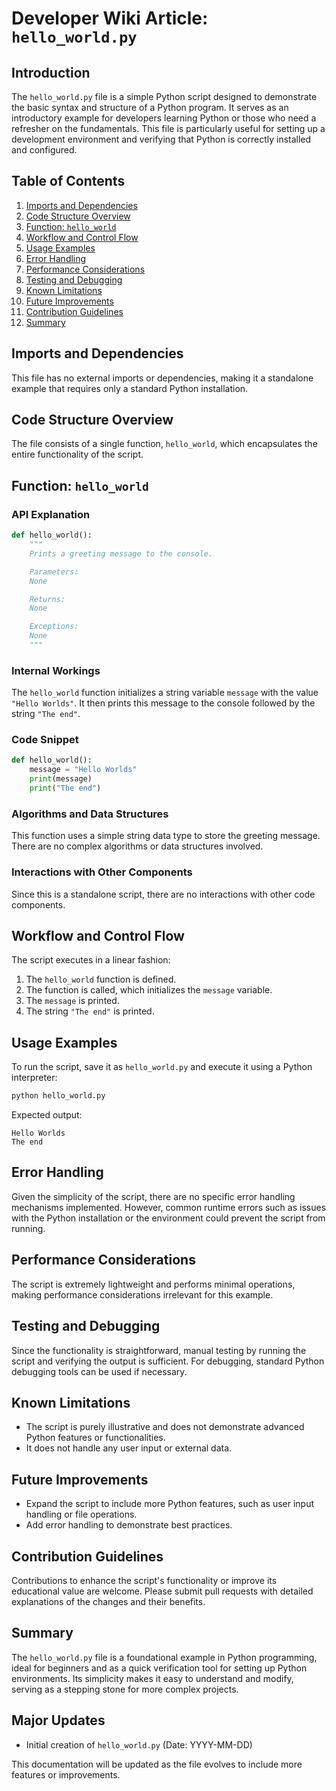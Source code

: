 # Developer Wiki Article: `hello_world.py`

## Introduction

The `hello_world.py` file is a simple Python script designed to demonstrate the basic syntax and structure of a Python program. It serves as an introductory example for developers learning Python or those who need a refresher on the fundamentals. This file is particularly useful for setting up a development environment and verifying that Python is correctly installed and configured.

## Table of Contents

1. [Imports and Dependencies](#imports-and-dependencies)
2. [Code Structure Overview](#code-structure-overview)
3. [Function: `hello_world`](#function-hello_world)
4. [Workflow and Control Flow](#workflow-and-control-flow)
5. [Usage Examples](#usage-examples)
6. [Error Handling](#error-handling)
7. [Performance Considerations](#performance-considerations)
8. [Testing and Debugging](#testing-and-debugging)
9. [Known Limitations](#known-limitations)
10. [Future Improvements](#future-improvements)
11. [Contribution Guidelines](#contribution-guidelines)
12. [Summary](#summary)

## Imports and Dependencies

This file has no external imports or dependencies, making it a standalone example that requires only a standard Python installation.

## Code Structure Overview

The file consists of a single function, `hello_world`, which encapsulates the entire functionality of the script.

## Function: `hello_world`

### API Explanation

```python
def hello_world():
    """
    Prints a greeting message to the console.

    Parameters:
    None

    Returns:
    None

    Exceptions:
    None
    """
```

### Internal Workings

The `hello_world` function initializes a string variable `message` with the value `"Hello Worlds"`. It then prints this message to the console followed by the string `"The end"`.

### Code Snippet

```python
def hello_world():
    message = "Hello Worlds"
    print(message)
    print("The end")
```

### Algorithms and Data Structures

This function uses a simple string data type to store the greeting message. There are no complex algorithms or data structures involved.

### Interactions with Other Components

Since this is a standalone script, there are no interactions with other code components.

## Workflow and Control Flow

The script executes in a linear fashion:

1. The `hello_world` function is defined.
2. The function is called, which initializes the `message` variable.
3. The `message` is printed.
4. The string `"The end"` is printed.

## Usage Examples

To run the script, save it as `hello_world.py` and execute it using a Python interpreter:

```sh
python hello_world.py
```

Expected output:

```
Hello Worlds
The end
```

## Error Handling

Given the simplicity of the script, there are no specific error handling mechanisms implemented. However, common runtime errors such as issues with the Python installation or the environment could prevent the script from running.

## Performance Considerations

The script is extremely lightweight and performs minimal operations, making performance considerations irrelevant for this example.

## Testing and Debugging

Since the functionality is straightforward, manual testing by running the script and verifying the output is sufficient. For debugging, standard Python debugging tools can be used if necessary.

## Known Limitations

- The script is purely illustrative and does not demonstrate advanced Python features or functionalities.
- It does not handle any user input or external data.

## Future Improvements

- Expand the script to include more Python features, such as user input handling or file operations.
- Add error handling to demonstrate best practices.

## Contribution Guidelines

Contributions to enhance the script's functionality or improve its educational value are welcome. Please submit pull requests with detailed explanations of the changes and their benefits.

## Summary

The `hello_world.py` file is a foundational example in Python programming, ideal for beginners and as a quick verification tool for setting up Python environments. Its simplicity makes it easy to understand and modify, serving as a stepping stone for more complex projects.

## Major Updates

- Initial creation of `hello_world.py` (Date: YYYY-MM-DD)

This documentation will be updated as the file evolves to include more features or improvements.